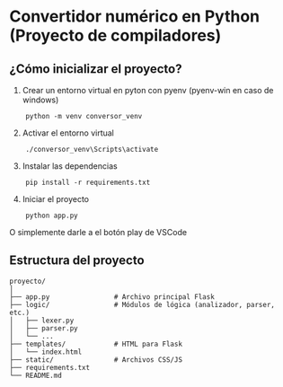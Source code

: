 # Convertidor numérico en Python (Proyecto de compiladores)

## ¿Cómo inicializar el proyecto?

1. Crear un entorno virtual en pyton con pyenv (pyenv-win en caso de windows)

```
    python -m venv conversor_venv
```

2. Activar el entorno virtual

```
    ./conversor_venv\Scripts\activate
```
3. Instalar las dependencias

```
    pip install -r requirements.txt 
```

4. Iniciar el proyecto
```
    python app.py
```
O simplemente darle a el botón play de VSCode

## Estructura del proyecto

```
proyecto/
│
├── app.py                # Archivo principal Flask
├── logic/                # Módulos de lógica (analizador, parser, etc.)
│   ├── lexer.py
│   ├── parser.py
│   └── ...
├── templates/            # HTML para Flask
│   └── index.html
├── static/               # Archivos CSS/JS
├── requirements.txt
└── README.md
```